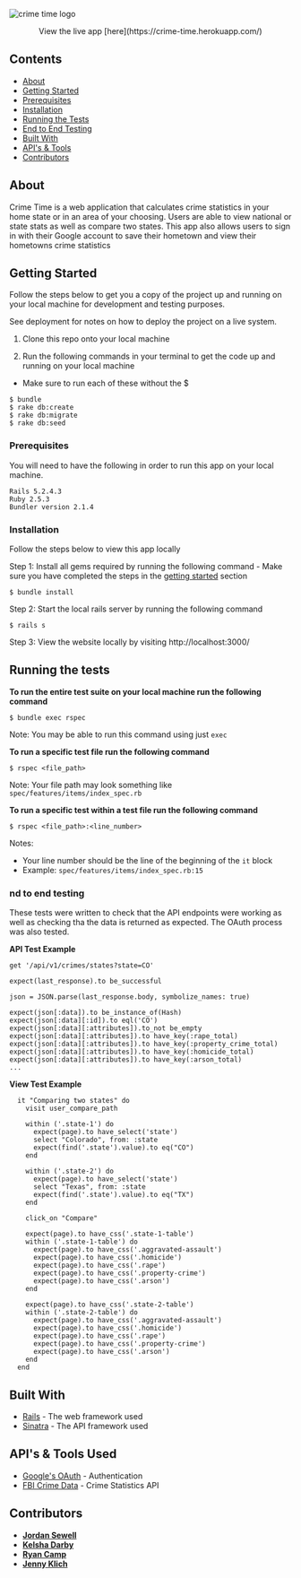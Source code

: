 ![crime time logo](https://user-images.githubusercontent.com/55028065/88417246-d7f66f00-cd9e-11ea-8053-d03842729eba.png)

<p align="center">
 View the live app [here](https://crime-time.herokuapp.com/)
 </p>

## Contents
- [About](#about)
- [Getting Started](#getting-started)
- [Prerequisites](#prerequisites)
- [Installation](#installation)
- [Running the Tests](#running-the-tests)
- [End to End Testing](#end-to-end-testing)
- [Built With](#built-with)
- [API's & Tools](#api-tools)
- [Contributors](#contributors)

## <a name="about"></a> About

Crime Time is a web application that calculates crime statistics in your home state or in an area of your choosing. Users are able to view national or state stats as well as compare two states. This app also allows users to sign in with their Google account to save their hometown and view their hometowns crime statistics

## <a name="getting-started"></a> Getting Started

Follow the steps below to get you a copy of the project up and running on your local machine for development and testing purposes. 

See deployment for notes on how to deploy the project on a live system.

1. Clone this repo onto your local machine

2. Run the following commands in your terminal to get the code up and running on your local machine 

- Make sure to run each of these without the $

```
$ bundle
$ rake db:create
$ rake db:migrate
$ rake db:seed
```

### <a name="prerequisites"></a> Prerequisites

You will need to have the following in order to run this app on your local machine.

```
Rails 5.2.4.3
Ruby 2.5.3
Bundler version 2.1.4
```

### <a name="installation"></a> Installation

Follow the steps below to view this app locally

Step 1:
    Install all gems required by running the following command
    - Make sure you have completed the steps in the [getting started](#getting-started) section
```
$ bundle install
```

Step 2:
    Start the local rails server by running the following command
```
$ rails s
```

Step 3:
  View the website locally by visiting http://localhost:3000/

## <a name="running-the-tests"></a> Running the tests

__To run the entire test suite on your local machine run the following command__
```
$ bundle exec rspec
```

Note: You may be able to run this command using just `exec`


__To run a specific test file run the following command__

```
$ rspec <file_path>
```

Note: Your file path may look something like `spec/features/items/index_spec.rb`


__To run a specific test within a test file run the following command__
```
$ rspec <file_path>:<line_number>
```

Notes:
- Your line number should be the line of the beginning of the `it` block
- Example: `spec/features/items/index_spec.rb:15`

### <a name="end-to-end-testing"></a> nd to end testing

These tests were written to check that the API endpoints were working as well as checking tha the data is returned as expected. The OAuth process was also tested.

__API Test Example__
```
get '/api/v1/crimes/states?state=CO'

expect(last_response).to be_successful

json = JSON.parse(last_response.body, symbolize_names: true)

expect(json[:data]).to be_instance_of(Hash)
expect(json[:data][:id]).to eql('CO')
expect(json[:data][:attributes]).to_not be_empty
expect(json[:data][:attributes]).to have_key(:rape_total)
expect(json[:data][:attributes]).to have_key(:property_crime_total)
expect(json[:data][:attributes]).to have_key(:homicide_total)
expect(json[:data][:attributes]).to have_key(:arson_total)
...
```

__View Test Example__
```
  it "Comparing two states" do
    visit user_compare_path

    within ('.state-1') do
      expect(page).to have_select('state')
      select "Colorado", from: :state
      expect(find('.state').value).to eq("CO")
    end

    within ('.state-2') do
      expect(page).to have_select('state')
      select "Texas", from: :state
      expect(find('.state').value).to eq("TX")
    end

    click_on "Compare"

    expect(page).to have_css('.state-1-table')
    within ('.state-1-table') do
      expect(page).to have_css('.aggravated-assault')
      expect(page).to have_css('.homicide')
      expect(page).to have_css('.rape')
      expect(page).to have_css('.property-crime')
      expect(page).to have_css('.arson')
    end

    expect(page).to have_css('.state-2-table')
    within ('.state-2-table') do
      expect(page).to have_css('.aggravated-assault')
      expect(page).to have_css('.homicide')
      expect(page).to have_css('.rape')
      expect(page).to have_css('.property-crime')
      expect(page).to have_css('.arson')
    end
  end

```

## <a name="built-with"></a> Built With

* [Rails](https://rubyonrails.org/) - The web framework used
* [Sinatra](http://sinatrarb.com/) - The API framework used

## <a name="api-tools"></a> API's & Tools Used

* [Google's OAuth](http://www.dropwizard.io/1.0.2/docs/) - Authentication
* [FBI Crime Data](https://crime-data-explorer.fr.cloud.gov/api) - Crime Statistics API

## <a name="contributors"></a> Contributors

* [**Jordan Sewell**](https://github.com/jrsewell400)
* [**Kelsha Darby**](https://github.com/kelshadarby)
* [**Ryan Camp**](https://github.com/cmpprg)
* [**Jenny Klich**](https://github.com/jklich151)
